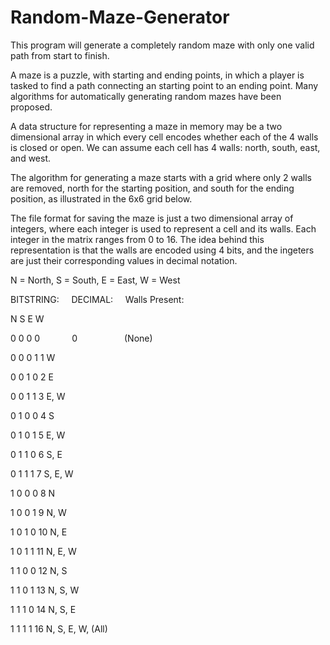# Random-Maze-Generator
This program will generate a completely random maze with only one valid path from start to finish.

A maze is a puzzle, with starting and ending points, in which a player is tasked to find a path connecting an starting point to an ending point. Many algorithms for automatically generating random mazes have been proposed.

A data structure for representing a maze in memory may be a two dimensional array in which every cell encodes whether each of the 4 walls is closed or open. We can assume each cell has 4 walls: north, south, east, and west.

The algorithm for generating a maze starts with a grid where only 2 walls are removed, north for the starting position, and south for the ending position, as illustrated in the 6x6 grid below.

The file format for saving the maze is just a two dimensional array of integers, where each integer is used to represent a cell and its walls. Each integer in the matrix ranges from 0 to 16. The idea behind this representation is that the walls are encoded using 4 bits, and the ingeters are just their corresponding values in decimal notation.

N = North, S = South, E = East, W = West

BITSTRING: &nbsp; &nbsp; DECIMAL: &nbsp; &nbsp; Walls Present:

N S E W

0 0 0 0 &nbsp; &nbsp; &nbsp; &nbsp; &nbsp; &nbsp; 0 &nbsp; &nbsp; &nbsp; &nbsp; &nbsp; &nbsp; &nbsp; &nbsp; &nbsp; (None)

0 0 0 1         1             W

0 0 1 0         2             E

0 0 1 1         3             E, W

0 1 0 0         4             S

0 1 0 1         5             E, W

0 1 1 0         6             S, E

0 1 1 1         7             S, E, W

1 0 0 0         8             N

1 0 0 1         9             N, W

1 0 1 0         10            N, E

1 0 1 1         11            N, E, W

1 1 0 0         12            N, S

1 1 0 1         13            N, S, W

1 1 1 0         14            N, S, E

1 1 1 1         16            N, S, E, W, (All)
